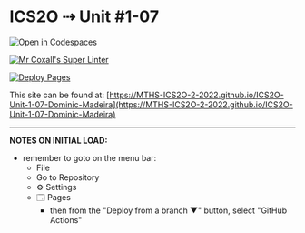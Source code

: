 # ICS2O ⇢ Unit #1-07

[![Open in Codespaces](https://classroom.github.com/assets/launch-codespace-f4981d0f882b2a3f0472912d15f9806d57e124e0fc890972558857b51b24a6f9.svg)](https://classroom.github.com/open-in-codespaces?assignment_repo_id=10296710)

[![Mr Coxall's Super Linter](https://github.com/MTHS-ICS2O-2-2022/ICS2O-Unit-1-07-Dominic-Madeira/workflows/Mr%20Coxall's%20Super%20Linter/badge.svg)](https://github.com/MTHS-ICS2O-2-2022/ICS2O-Unit-1-07-Dominic-Madeira/actions)

[![Deploy Pages](https://github.com/MTHS-ICS2O-2-2022/ICS2O-Unit-1-07-Dominic-Madeira/workflows/Deploy%20Pages/badge.svg)](https://github.com/MTHS-ICS2O-2-2022/ICS2O-Unit-1-07-Dominic-Madeira/actions)

This site can be found at: [https://MTHS-ICS2O-2-2022.github.io/ICS2O-Unit-1-07-Dominic-Madeira](https://MTHS-ICS2O-2-2022.github.io/ICS2O-Unit-1-07-Dominic-Madeira)

---

**NOTES ON INITIAL LOAD:**
- remember to goto on the menu bar:
  - File
  - Go to Repository
  - ⚙ Settings
  - 🗔 Pages
    - then from the "Deploy from a branch ▼" button, select "GitHub Actions"
